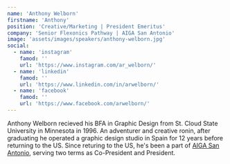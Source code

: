 ```yaml
---
name: 'Anthony Welborn'
firstname: 'Anthony'
position: 'Creative/Marketing | President Emeritus'
company: 'Senior Flexonics Pathway | AIGA San Antonio'
image: 'assets/images/speakers/anthony-welborn.jpg'
social:
  - name: 'instagram'
    famod: ''
    url: 'https://www.instagram.com/ar_welborn/'
  - name: 'linkedin'
    famod: ''
    url: 'https://www.linkedin.com/in/arwelborn/'
  - name: 'facebook'
    famod: ''
    url: 'https://www.facebook.com/arwelborn/'
---
```


Anthony Welborn recieved his BFA in Graphic Design from St. Cloud State University in Minnesota in 1996. An adventurer and creative ronin, after graduating he operated a graphic design studio in Spain for 12 years before returning to the US. Since returing to the US, he's been a part of [AIGA San Antonio](https://sanantonio.aiga.org/), serving two terms as Co-President and President.
